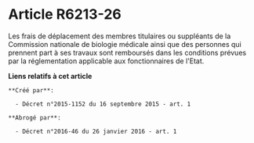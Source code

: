 # Article R6213-26

Les frais de déplacement des membres titulaires ou suppléants de la Commission nationale de biologie médicale ainsi que des
personnes qui prennent part à ses travaux sont remboursés dans les conditions prévues par la réglementation applicable aux
fonctionnaires de l'Etat.

**Liens relatifs à cet article**

	**Créé par**:

	  - Décret n°2015-1152 du 16 septembre 2015 - art. 1

	**Abrogé par**:

	  - Décret n°2016-46 du 26 janvier 2016 - art. 1
